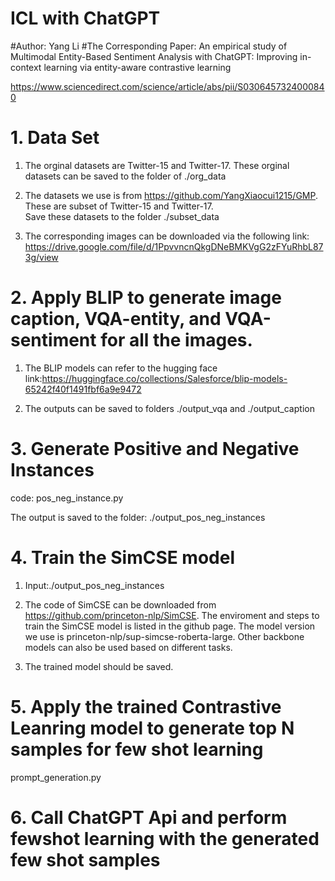 # ICL with ChatGPT
#Author: Yang Li
#The Corresponding Paper: An empirical study of Multimodal Entity-Based Sentiment Analysis with ChatGPT: Improving in-context learning via entity-aware contrastive learning

https://www.sciencedirect.com/science/article/abs/pii/S0306457324000840

# 1. Data Set
1) The orginal datasets are Twitter-15 and Twitter-17. These orginal datasets can be saved to the folder of ./org_data
   
2) The datasets we use is from https://github.com/YangXiaocui1215/GMP. These are subset of Twitter-15 and Twitter-17.  
Save these datasets to the folder ./subset_data

3) The corresponding images can be downloaded via the following link:
https://drive.google.com/file/d/1PpvvncnQkgDNeBMKVgG2zFYuRhbL873g/view


# 2. Apply BLIP to generate image caption, VQA-entity, and VQA-sentiment for all the images.
1) The BLIP models can refer to the hugging face link:https://huggingface.co/collections/Salesforce/blip-models-65242f40f1491fbf6a9e9472
   
2) The outputs can be saved to folders ./output_vqa and ./output_caption

# 3. Generate Positive and Negative Instances
code: pos_neg_instance.py

The output is saved to the folder: ./output_pos_neg_instances

# 4. Train the SimCSE model
1) Input:./output_pos_neg_instances
  
2) The code of SimCSE can be downloaded from https://github.com/princeton-nlp/SimCSE.
The enviroment and steps to train the SimCSE model is listed in the github page.
The model version we use is princeton-nlp/sup-simcse-roberta-large. Other backbone models can also be used based on different tasks.

3) The trained model should be saved.


# 5. Apply the trained Contrastive Leanring model to generate top N samples for few shot learning
prompt_generation.py

# 6. Call ChatGPT Api and perform fewshot learning with the generated few shot samples

